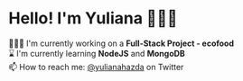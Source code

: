 # Hello! I'm Yuliana 👩🏻‍💻

👩🏼‍💻   I'm currently working on a **Full-Stack Project - ecofood**  
⌛️ I'm currently learning **NodeJS** and **MongoDB**  
📫 How to reach me: [@yulianahazda](https://twitter.com/yulianahazda) on Twitter   


